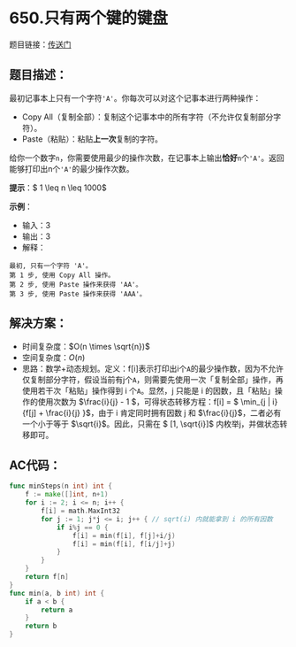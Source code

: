 # 650.只有两个键的键盘
题目链接：[传送门](https://leetcode-cn.com/problems/2-keys-keyboard/)

## 题目描述：
最初记事本上只有一个字符`'A'`。你每次可以对这个记事本进行两种操作：

- Copy All（复制全部）：复制这个记事本中的所有字符（不允许仅复制部分字符）。
- Paste（粘贴）：粘贴**上一次**复制的字符。

给你一个数字`n`，你需要使用最少的操作次数，在记事本上输出**恰好**`n`个`'A'`。返回能够打印出n个`'A'`的最少操作次数。

**提示**：$ 1 \leq n \leq 1000$

**示例**：
- 输入：3
- 输出：3
- 解释：

```
最初, 只有一个字符 'A'。
第 1 步, 使用 Copy All 操作。
第 2 步, 使用 Paste 操作来获得 'AA'。
第 3 步, 使用 Paste 操作来获得 'AAA'。
```

## 解决方案：
- 时间复杂度：$O(n \times \sqrt{n})$
- 空间复杂度：$O(n)$
- 思路：数学+动态规划。定义：f[i]表示打印出i个`A`的最少操作数，因为不允许仅复制部分字符，假设当前有j个`A`，则需要先使用一次「复制全部」操作，再使用若干次「粘贴」操作得到 i 个`A`。显然，j 只能是 i 的因数，且「粘贴」操作的使用次数为  $\frac{i}{j} - 1 $，可得状态转移方程：f[i] = $ \min_{j | i} \{f[j] + \frac{i}{j} \}$，由于 i 肯定同时拥有因数 j 和 $\frac{i}{j}$，二者必有一个小于等于 $\sqrt{i}$。因此，只需在 $ [1, \sqrt{i}]$ 内枚举j，并做状态转移即可。 

## AC代码：
```go
func minSteps(n int) int {
	f := make([]int, n+1)
	for i := 2; i <= n; i++ {
		f[i] = math.MaxInt32
		for j := 1; j*j <= i; j++ { // sqrt(i) 内就能拿到 i 的所有因数
			if i%j == 0 {
				f[i] = min(f[i], f[j]+i/j)
				f[i] = min(f[i], f[i/j]+j)
			}
		}
	}
	return f[n]
}
func min(a, b int) int {
	if a < b {
		return a
	}
	return b
}
```